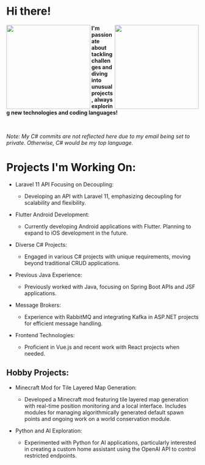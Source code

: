 # **Hi there!**


<img height=220 align="left" src="https://github-readme-stats-git-master-matrix2100s-projects.vercel.app/api?username=Matrix2100" />
<img height=220 align="right" src="https://github-readme-stats-git-master-matrix2100s-projects.vercel.app/api/top-langs?username=Matrix2100&layout=compact&langs_count=8&card_width=320" />


**I'm passionate about tackling challenges and diving into unusual projects, always exploring new technologies and coding languages!**

</br>
  
*Note: My C# commits are not reflected here due to my email being set to private. Otherwise, C# would be my top language.*






# Projects I'm Working On:
- Laravel 11 API Focusing on Decoupling:
  - Developing an API with Laravel 11, emphasizing decoupling for scalability and flexibility.
    
- Flutter Android Development:
  - Currently developing Android applications with Flutter. Planning to expand to iOS development in the future.
    
- Diverse C# Projects:
  - Engaged in various C# projects with unique requirements, moving beyond traditional CRUD applications.
    
- Previous Java Experience:
  - Previously worked with Java, focusing on Spring Boot APIs and JSF applications.
    
- Message Brokers:
  - Experience with RabbitMQ and integrating Kafka in ASP.NET projects for efficient message handling.
    
- Frontend Technologies:
  - Proficient in Vue.js and recent work with React projects when needed.
    
## Hobby Projects:
- Minecraft Mod for Tile Layered Map Generation:
  - Developed a Minecraft mod featuring tile layered map generation with real-time position monitoring and a local interface. Includes modules for managing algorithmically generated default spawn points and ongoing work on a world conservation module.
    
- Python and AI Exploration:
  - Experimented with Python for AI applications, particularly interested in creating a custom home assistant using the OpenAI API to control restricted endpoints.
